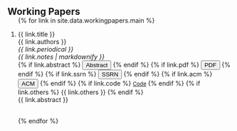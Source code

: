 <h2 id="workingpapers" style="margin: 2px 0px -15px;">Working Papers</h2>

<style>
  .pub-row .notes i > p {
    display: inline; /* Ensure inline display of markdown content */
    margin: 0;       /* Remove any default paragraph margin */
  }
</style>

<div class="publications">
<ol class="bibliography">


{% for link in site.data.workingpapers.main %}

<li>
<div class="pub-row">
  <!--
  <div class="col-sm-3 abbr" style="position: relative; padding-right:15px;">
    {% if link.image %} 
    <img src="{{ link.image }}" class="teaser img-fluid z-depth-1" style="width=100;height=40%">
    {% endif %}
  </div>
  -->
  <div class="col-sm-9" style="position: relative;">
    <div class="title">{{ link.title }}</div>
    <div class="author">{{ link.authors }}</div>
    <div class="periodical"><i>{{ link.periodical }}</i></div>
    <div class="notes"><i>{{ link.notes | markdownify }}</i></div>
    <div class="links">
      {% if link.abstract %} 
      <button class="btn btn-sm btn-bd-primary" type="button" id="toggleButton{{ forloop.index }}">
      Abstract <i class='fas fa-chevron-down' style='font-size:10px'></i>
      </button>
      {% endif %}
      {% if link.pdf %} 
      <a href="{{ link.pdf }}" target="_blank">
      <button class="btn btn-sm btn-bd-primary" type="button">
      PDF <i class='far fa-file-pdf' style='font-size:12px;color:red'></i>
      </button></a>
      {% endif %}
      {% if link.ssrn %} 
      <a href="{{ link.ssrn }}" target="_blank">
      <button class="btn btn-sm btn-bd-primary" type="button">
      SSRN <i class='fas fa-external-link-alt' style='font-size:10px'></i>
      </button></a>
      {% endif %}
      {% if link.acm %} 
      <a href="{{ link.acm }}" target="_blank">
      <button class="btn btn-sm btn-bd-primary" type="button">
      ACM <i class='fas fa-external-link-alt' style='font-size:10px'></i>
      </button></a>
      {% endif %}
      {% if link.code %} 
      <a href="{{ link.code }}" class="btn btn-sm z-depth-0" role="button" target="_blank" style="font-size:12px;">Code</a>
      {% endif %}
      {% if link.others %} 
      {{ link.others }}
      {% endif %}
    </div>
    <div class="collapsible" id="toggleBlock{{ forloop.index }}" align="justify">{{ link.abstract }}</div>
  </div>
</div>
<br>
</li>


{% endfor %}

</ol>
</div>

